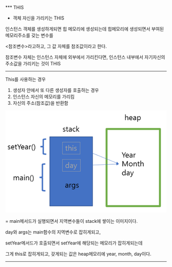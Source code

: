 \*\*\* THIS

- 객체 자신을 가리키는 THIS

인스턴스 객체를 생성하게되면 힙 메모리에 생성되는데 힙메모리에 생성되면서 부여된 메모리주소를 갖는 변수를

<참조변수>라고하고, 그 값 자체를 참조값이라고 한다.

참조변수 자체는 인스턴스 자체에 외부에서 가리킨다면, 인스턴스 내부에서 자기자신의 주소값을 가리키는 것이 THIS

---

This를 사용하는 경우

1. 생성자 안에서 또 다른 생성자를 호출하는 경우
2. 인스턴스 자신의 메모리를 가리킴
3. 자신의 주소(참조값)을 반환함

![지역변수는 스텍에 쌓인다.](../img/야호.PNG)

= main메서드가 실행되면서 지역변수들이 stack에 쌓이는 이미지이다.

day와 args는 main함수의 지역변수로 잡히게되고,

setYear메서드가 호출되면서 setYear에 해당되는 메모리가 잡히게되는데

그게 this로 잡히게되고, 갖게되는 값은 heap메모리에 year, month, day이다.

---

